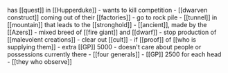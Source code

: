 has [[quest]] in [[Hupperduke]]
	- wants to kill competition
		- [[dwarven construct]] coming out of their [[factories]]
	- go to rock pile
		- [[tunnel]] in [[mountain]] that leads to the [[stronghold]]
		- [[ancient]], made by the [[Azers]]
				- mixed breed of [[fire giant]] and [[dwarf]]
		- stop production of [[malevolent creations]]
		- clear out [[cult]]
		- if [[proof]] of [[who is supplying them]]
			- extra [[GP]] 5000
		- doesn't care about people or possessions currently there
		- [[four generals]]
			- [[GP]] 2500 for each head
		- [[they who observe]]
